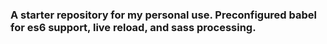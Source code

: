 ### A starter repository for my personal use. Preconfigured babel for es6 support, live reload, and sass processing.
